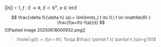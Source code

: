 $||h||=1$, $f:E\to \mathbb{R},\ E\subset \mathbb{R}^{n}$, $a \in \mathrm{Int}\,E$

$$
\frac{\delta f}{\delta h} (a):= \lim\limits_{ t \to 0,\ t \in \mathbb{R} } \frac{f(a+th)-f(a)}{t}
$$
![[Pasted image 20250618000932.png]]

>[!note] $g(t):=f(a+th)$. Тогда $\frac{ \partial f }{ \partial h }(a)=g'(0)$

